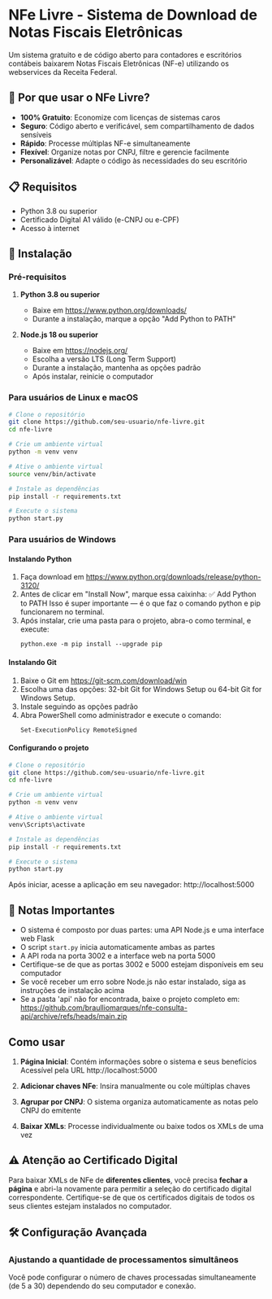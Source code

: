 # NFe Livre - Sistema de Download de Notas Fiscais Eletrônicas

Um sistema gratuito e de código aberto para contadores e escritórios contábeis baixarem Notas Fiscais Eletrônicas (NF-e) utilizando os webservices da Receita Federal.

## 🌟 Por que usar o NFe Livre?

- **100% Gratuito**: Economize com licenças de sistemas caros
- **Seguro**: Código aberto e verificável, sem compartilhamento de dados sensíveis
- **Rápido**: Processe múltiplas NF-e simultaneamente
- **Flexível**: Organize notas por CNPJ, filtre e gerencie facilmente
- **Personalizável**: Adapte o código às necessidades do seu escritório

## 📋 Requisitos

- Python 3.8 ou superior
- Certificado Digital A1 válido (e-CNPJ ou e-CPF)
- Acesso à internet

## 🚀 Instalação

### Pré-requisitos

1. **Python 3.8 ou superior**
   - Baixe em https://www.python.org/downloads/
   - Durante a instalação, marque a opção "Add Python to PATH"

2. **Node.js 18 ou superior**
   - Baixe em https://nodejs.org/
   - Escolha a versão LTS (Long Term Support)
   - Durante a instalação, mantenha as opções padrão
   - Após instalar, reinicie o computador

### Para usuários de Linux e macOS

```bash
# Clone o repositório
git clone https://github.com/seu-usuario/nfe-livre.git
cd nfe-livre

# Crie um ambiente virtual
python -m venv venv

# Ative o ambiente virtual
source venv/bin/activate

# Instale as dependências
pip install -r requirements.txt

# Execute o sistema
python start.py
```

### Para usuários de Windows

#### Instalando Python

1. Faça download em https://www.python.org/downloads/release/python-3120/
2. Antes de clicar em "Install Now", marque essa caixinha: ✅ Add Python to PATH
   Isso é super importante — é o que faz o comando python e pip funcionarem no terminal.
3. Após instalar, crie uma pasta para o projeto, abra-o como terminal, e execute:
   ```
   python.exe -m pip install --upgrade pip
   ```

#### Instalando Git

1. Baixe o Git em https://git-scm.com/download/win
2. Escolha uma das opções: 32-bit Git for Windows Setup ou 64-bit Git for Windows Setup.
3. Instale seguindo as opções padrão
4. Abra PowerShell como administrador e execute o comando:
   ```
   Set-ExecutionPolicy RemoteSigned
   ```

#### Configurando o projeto

```bash
# Clone o repositório
git clone https://github.com/seu-usuario/nfe-livre.git
cd nfe-livre

# Crie um ambiente virtual
python -m venv venv

# Ative o ambiente virtual
venv\Scripts\activate

# Instale as dependências
pip install -r requirements.txt

# Execute o sistema
python start.py
```

Após iniciar, acesse a aplicação em seu navegador: http://localhost:5000

## 📝 Notas Importantes

- O sistema é composto por duas partes: uma API Node.js e uma interface web Flask
- O script `start.py` inicia automaticamente ambas as partes
- A API roda na porta 3002 e a interface web na porta 5000
- Certifique-se de que as portas 3002 e 5000 estejam disponíveis em seu computador
- Se você receber um erro sobre Node.js não estar instalado, siga as instruções de instalação acima
- Se a pasta 'api' não for encontrada, baixe o projeto completo em: https://github.com/braulliomarques/nfe-consulta-api/archive/refs/heads/main.zip

##  Como usar

1. **Página Inicial**: Contém informações sobre o sistema e seus benefícios
 Acessível pela URL http://localhost:5000

3. **Adicionar chaves NFe**: Insira manualmente ou cole múltiplas chaves
4. **Agrupar por CNPJ**: O sistema organiza automaticamente as notas pelo CNPJ do emitente
5. **Baixar XMLs**: Processe individualmente ou baixe todos os XMLs de uma vez

## ⚠️ Atenção ao Certificado Digital

Para baixar XMLs de NFe de **diferentes clientes**, você precisa **fechar a página** e abri-la novamente para permitir a seleção do certificado digital correspondente. Certifique-se de que os certificados digitais de todos os seus clientes estejam instalados no computador.

## 🛠️ Configuração Avançada

### Ajustando a quantidade de processamentos simultâneos

Você pode configurar o número de chaves processadas simultaneamente (de 5 a 30) dependendo do seu computador e conexão.

